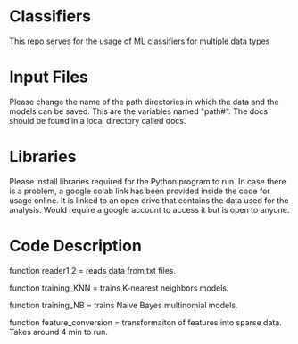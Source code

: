 # Classifiers
This repo serves for the usage of ML classifiers for multiple data types
# Input Files
Please change the name of the path directories in which the data and the models can be saved. This are the variables named "path#". The docs should be found in a local directory called docs.
# Libraries
Please install libraries required for the Python program to run. In case there is a problem, a google colab link has been provided inside the code for usage online. It is linked to an open drive that contains the data used for the analysis. Would require a google account to access it but is open to anyone.
# Code Description
function reader1,2 = reads data from txt files.

function training_KNN = trains K-nearest neighbors models.

function training_NB = trains Naive Bayes multinomial models.

function feature_conversion = transformaiton of features into sparse data. Takes around 4 min to run.
